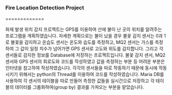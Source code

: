 ### Fire Location Detection Project
=============

 화재 발생 위치 감지 프로젝트는 GPS를 이용하여 산에 불이 난 곳의 위치를 알려주는 프로그램을 계획하였습니다. 
 자세한 계획으로는 불이 났을 경우 불꽃 감지 센서는 0과 1로 불꽃을 감지하고 온습도 센서는 온도와 습도를 측정하고, MQ2 센서는 가스를 측정하여 그 값이 일정 치수가 넘어가면 GPS 센서로 고도와 위도를 감지합니다. 
 그리고 각 센서들로 감지한 정보를 Database에 저장하는 프로젝트입니다. 
 불꽃 감지 센서, MQ2 센서와 GPS 센서의 회로도와 코드를 작성하였고 값을 측정하는 부분 등 어려운 부분은 인터넷을 참고하여 작성하였습니다. 
 각각의 센서들을 따로 작동하기 때문에 동시에 작동시키기 위해서는 python의 Thread를 이용하여 코드를 작성하였습니다. 
 Maria DB를 사용하여 각 센서의 테이블을 따로 만들어 측정한 값들을 실시간으로 저장하고 각 테이블의 데이터를 그룹화하여(group by) 결과를 가져오는 부분을 맡았습니다. 
